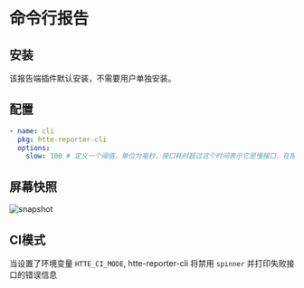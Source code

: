 # 命令行报告

## 安装

该报告端插件默认安装，不需要用户单独安装。

## 配置

```yaml
- name: cli
  pkg: htte-reporter-cli
  options:
    slow: 100 # 定义一个阈值，单位为毫秒，接口耗时超过这个时间表示它是慢接口，在报告时会标红其耗时。
```

## 屏幕快照

![snapshot](https://raw.githubusercontent.com/sigoden/htte/master/packages/htte-reporter-cli/images/snapshot.png)

## CI模式

当设置了环境变量 `HTTE_CI_MODE`, htte-reporter-cli 将禁用 `spinner` 并打印失败接口的错误信息